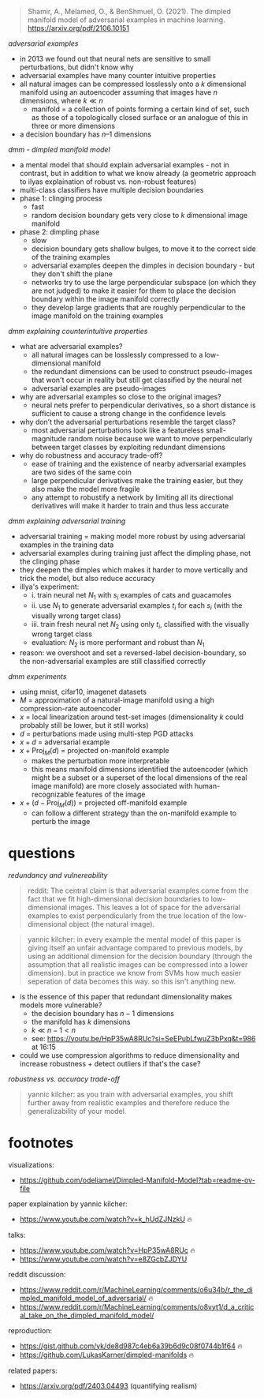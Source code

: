 
> Shamir, A., Melamed, O., & BenShmuel, O. (2021). The dimpled manifold model of adversarial examples in machine learning. https://arxiv.org/pdf/2106.10151

*adversarial examples*

- in 2013 we found out that neural nets are sensitive to small perturbations, but didn't know why
- adversarial examples have many counter intuitive properties
- all natural images can be compressed losslessly onto a $k$ dimensional manifold using an autoencoder assuming that images have $n$ dimensions, where $k \ll n$
	- manifold = a collection of points forming a certain kind of set, such as those of a topologically closed surface or an analogue of this in three or more dimensions
- a decision boundary has $n\text{–}1$ dimensions

*dmm - dimpled manifold model*

- a mental model that should explain adversarial examples - not in contrast, but in addition to what we know already (a geometric approach to ilyas explaination of robust vs. non-robust features)
- multi-class classifiers have multiple decision boundaries
- phase 1: clinging process
	- fast
	- random decision boundary gets very close to $k$ dimensional image manifold
- phase 2: dimpling phase
	- slow
	- decision boundary gets shallow bulges, to move it to the correct side of the training examples
	- adversarial examples deepen the dimples in decision boundary - but they don't shift the plane
	- networks try to use the large perpendicular subspace (on which they are not judged) to make it easier for them to place the decision boundary within the image manifold correctly
	- they develop large gradients that are roughly perpendicular to the image manifold on the training examples

*dmm explaining counterintuitive properties*

- what are adversarial examples?
	- all natural images can be losslessly compressed to a low-dimensional manifold
	- the redundant dimensions can be used to construct pseudo-images that won't occur in reality but still get classified by the neural net
	- adversarial examples are pseudo-images
- why are adversarial examples so close to the original images?
	- neural nets prefer to perpendicular derivatives, so a short distance is sufficient to cause a strong change in the confidence levels
- why don’t the adversarial perturbations resemble the target class?
	- most adversarial perturbations look like a featureless small-magnitude random noise because we want to move perpendicularly between target classes by exploiting redundant dimensions
- why do robustness and accuracy trade-off?
	- ease of training and the existence of nearby adversarial examples are two sides of the same coin
	- large perpendicular derivatives make the training easier, but they also make the model more fragile
	- any attempt to robustify a network by limiting all its directional derivatives will make it harder to train and thus less accurate

*dmm explaining adversarial training*

- adversarial training = making model more robust by using adversarial examples in the training data
- adversarial examples during training just affect the dimpling phase, not the clinging phase
- they deepen the dimples which makes it harder to move vertically and trick the model, but also reduce accuracy
- illya's experiment:
	- i. train neural net $N_1$ with $s_i$ examples of cats and guacamoles
	- ii. use $N_1$ to generate adversarial examples $t_i$ for each $s_i$ (with the visually wrong target class)
	- iii. train fresh neural net $N_2$ using only $t_i$, classified with the visually wrong target class
	- evaluation: $N_2$ is more performant and robust than $N_1$
- reason: we overshoot and set a reversed-label decision-boundary, so the non-adversarial examples are still classified correctly

*dmm experiments*

- using mnist, cifar10, imagenet datasets
- $M$ = approximation of a natural-image manifold using a high compression-rate autoencoder
- $x$ = local linearization around test-set images (dimensionality $k$ could probably still be lower, but it still works)
- $d$ = perturbations made using multi-step PGD attacks
- $x + d$ = adversarial example
- $x + \text{Proj}_M(d)$ = projected on-manifold example
	- makes the perturbation more interpretable
	- this means manifold dimensions identified the autoencoder (which might be a subset or a superset of the local dimensions of the real image manifold) are more closely associated with human-recognizable features of the image
- $x + (d - \text{Proj}_M(d))$ = projected off-manifold example
	- can follow a different strategy than the on-manifold example to perturb the image

# questions

*redundancy and vulnereability*

> reddit: The central claim is that adversarial examples come from the fact that we fit high-dimensional decision boundaries to low-dimensional images. This leaves a lot of space for the adversarial examples to exist perpendicularly from the true location of the low-dimensional object (the natural image).

> yannic kilcher: in every example the mental model of this paper is giving itself an unfair advantage compared to previous models, by using an additional dimension for the decision boundary (through the assumption that all realistic images can be compressed into a lower dimension). but in practice we know from SVMs how much easier seperation of data becomes this way. so this isn't anything new.

- is the essence of this paper that redundant dimensionality makes models more vulnerable?
	- the decision boundary has $n-1$ dimensions
	- the manifold has $k$ dimensions
	- $k \ll n-1 < n$
	- see: https://youtu.be/HpP35wA8RUc?si=SeEPubLfwuZ3bPxq&t=986 at 16:15
- could we use compression algorithms to reduce dimensionality and increase robustness + detect outliers if that's the case?

*robustness vs. accuracy trade-off*

> yannic kilcher: as you train with adversarial examples, you shift further away from realistic examples and therefore reduce the generalizability of your model.

# footnotes

visualizations:

- https://github.com/odeliamel/Dimpled-Manifold-Model?tab=readme-ov-file

paper explaination by yannic kilcher:

- https://www.youtube.com/watch?v=k_hUdZJNzkU 🔥

talks:

- https://www.youtube.com/watch?v=HpP35wA8RUc 🔥
- https://www.youtube.com/watch?v=e8ZGcbZJDYU

reddit discussion:

- https://www.reddit.com/r/MachineLearning/comments/o6u34b/r_the_dimpled_manifold_model_of_adversarial/ 🔥
- https://www.reddit.com/r/MachineLearning/comments/o8vyt1/d_a_critical_take_on_the_dimpled_manifold_model/

reproduction:

- https://gist.github.com/yk/de8d987c4eb6a39b6d9c08f0744b1f64 🔥
- https://github.com/LukasKarner/dimpled-manifolds 🔥

related papers:

- https://arxiv.org/pdf/2403.04493 (quantifying realism)
